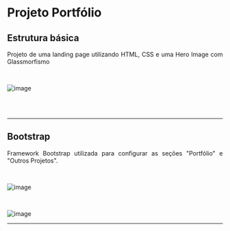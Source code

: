 # Projeto Portfólio

## Estrutura básica

<p align= "justify"> Projeto de uma landing page utilizando HTML, CSS e uma Hero Image com Glassmorfismo   </p>

<br>

![image](https://user-images.githubusercontent.com/105010102/221008717-9898f761-9ff0-4177-8929-4aa7350e30a7.png)

<br><br>

<hr>

## Bootstrap

<p align= "justify"> Framework Bootstrap utilizada para configurar as seções "Portfólio" e "Outros Projetos". </p>

<br>

![image](https://user-images.githubusercontent.com/105010102/221009537-7abbec25-c09b-45e6-95d3-9ed3b0a2f0f7.png)

<br>

![image](https://user-images.githubusercontent.com/105010102/221009652-c36c0b06-9a17-430c-9cab-679baec7936e.png)

<hr>

